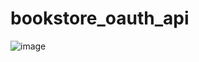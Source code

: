 # bookstore_oauth_api
![image](https://user-images.githubusercontent.com/100670885/232460257-da8ab71b-f8f6-4831-9db2-094373cddf71.png)
